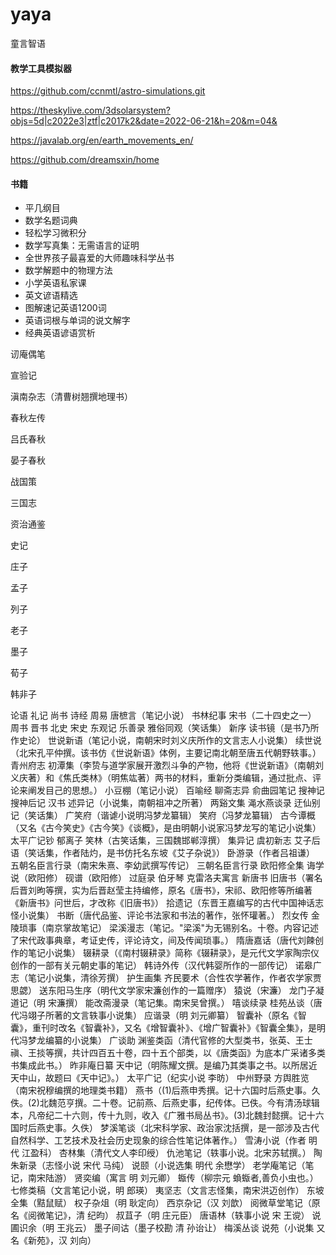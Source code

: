 # yaya

童言智语

#### 教学工具模拟器

https://github.com/ccnmtl/astro-simulations.git

https://theskylive.com/3dsolarsystem?objs=5d|c2022e3|ztf|c2017k2&date=2022-06-21&h=20&m=04&

https://javalab.org/en/earth_movements_en/

https://github.com/dreamsxin/home

#### 书籍

* 平几纲目
* 数学名题词典
* 轻松学习微积分
* 数学写真集：无需语言的证明
* 全世界孩子最喜爱的大师趣味科学丛书
* 数学解题中的物理方法
* 小学英语私家课
* 英文谚语精选
* 图解速记英语1200词
* 英语词根与单词的说文解字
* 经典英语谚语赏析

讱庵偶笔

宣验记

滇南杂志（清曹树翘撰地理书）

春秋左传

吕氏春秋

晏子春秋

战国策

三国志

资治通鉴

史记

庄子

孟子

列子

老子

墨子

荀子

韩非子

论语
礼记
尚书
诗经
周易
唐樜言（笔记小说）
书林纪事
宋书（二十四史之一）
周书
晋书
北史
宋史
东观记
乐善录
雅俗同观（笑话集）
新序
读书镜（是书乃所作史论）
世说新语（笔记小说，南朝宋时刘义庆所作的文言志人小说集）
续世说（北宋孔平仲撰。该书仿《世说新语》体例，主要记南北朝至唐五代朝野轶事。）
青州府志
初潭集（李贽与道学家展开激烈斗争的产物，他将《世说新语》（南朝刘义庆著）和《焦氏类林》（明焦竑著）两书的材料，重新分类编辑，通过批点、评论来阐发目己的思想。）
小豆棚（笔记小说）
百喻经
聊斋志异
俞曲园笔记
搜神记
搜神后记
汉书
述异记（小说集，南朝祖冲之所著）
两谿文集
渑水燕谈录
迂仙别记（笑话集）
广笑府（谐谑小说明冯梦龙纂辑）
笑府（冯梦龙纂辑）
古今谭概（又名《古今笑史》《古今笑》《谈概》，是由明朝小说家冯梦龙写的笔记小说集）
太平广记钞
郁离子
笑林（古笑话集，三国魏邯郸淳撰）
集异记
虞初新志
艾子后语（笑话集，作者陆灼，是书仿托名东坡《艾子杂说》）
卧游录（作者吕祖谦）
五朝名臣言行录（南宋朱熹、李幼武撰写传记）
三朝名臣言行录
欧阳修全集
诲学说（欧阳修）
砚谱（欧阳修）
过庭录
伯牙琴
克雷洛夫寓言
新唐书
旧唐书（署名后晋刘昫等撰，实为后晋赵莹主持编修，原名《唐书》，宋祁、欧阳修等所编著《新唐书》问世后，才改称《旧唐书》）
拾遗记（东晋王嘉编写的古代中国神话志怪小说集）
书断（唐代品鉴、评论书法家和书法的著作，张怀瓘著。）
烈女传
金陵琐事（南京掌故笔记）
梁溪漫志（笔记。"梁溪"为无锡别名。十卷。内容记述了宋代政事典章，考证史传，评论诗文，间及传闻琐事。）
隋唐嘉话（唐代刘餗创作的笔记小说集）
辍耕录（《南村辍耕录》简称《辍耕录》，是元代文学家陶宗仪创作的一部有关元朝史事的笔记）
韩诗外传（汉代韩婴所作的一部传记）
诺皋广志（笔记小说集，清徐芳撰）
护生画集
齐民要术（合性农学著作，作者农学家贾思勰）
送东阳马生序（明代文学家宋濂创作的一篇赠序）
猿说（宋濂）
龙门子凝道记（明 宋濂撰）
能改斋漫录（笔记集。南宋吴曾撰。）
嘻谈续录
桂苑丛谈（唐代冯翊子所著的文言轶事小说集）
应谐录（明 刘元卿纂）
智囊补（原名《智囊》，重刊时改名《智囊补》，又名《增智囊补》、《增广智囊补》《智囊全集》，是明代冯梦龙编纂的小说集）
广谈助
渊鉴类函（清代官修的大型类书，张英、王士禛、王掞等撰，共计四百五十卷，四十五个部类，以《唐类函》为底本广采诸多类书集成此书。）
昨非庵日纂
天中记（明陈耀文撰。是编乃其类事之书。以所居近天中山，故题曰《天中记》。）
太平广记（纪实小说 李昉）
中州野录
方舆胜览（南宋祝穆编撰的地理类书籍）
燕书（(1)后燕申秀撰。记十六国时后燕史事。久佚。(2)北魏范亨撰。二十卷。记前燕、后燕史事，纪传体。已佚。今有清汤球辑本，凡帝纪二十六则，传十九则，收入《广雅书局丛书》。(3)北魏封懿撰。记十六国时后燕史事。久佚）
梦溪笔谈（北宋科学家、政治家沈括撰，是一部涉及古代自然科学、工艺技术及社会历史现象的综合性笔记体著作。）
雪涛小说（作者 明代 江盈科）
杏林集（清代文人李印绶）
仇池笔记（轶事小说。北宋苏轼撰。）
陶朱新录（志怪小说 宋代 马纯）
说颐（小说选集 明代 余懋学）
老学庵笔记（笔记，南宋陆游）
贤奕编（寓言 明 刘元卿）
蝂传（柳宗元 蝜蝂者,善负小虫也。）
七修类稿（文言笔记小说，明 郎瑛）
夷坚志（文言志怪集，南宋洪迈创作）
东坡全集（黠鼠赋）
权子杂俎（明 耿定向）
西京杂记（汉 刘歆）
阅微草堂笔记（原名《阅微笔记》，清 纪昀）
叔苴子（明 庄元臣）
唐语林（轶事小说 宋 王谠）
说圃识余（明 王兆云）
墨子间诂（墨子校勘 清 孙诒让）
梅溪丛谈
说苑（小说集 又名《新苑》，汉 刘向）

